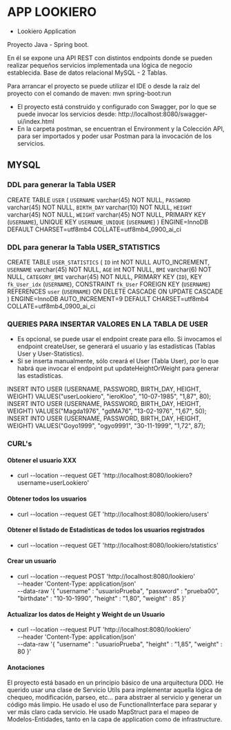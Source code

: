 # APP LOOKIERO
- Lookiero Application

Proyecto Java - Spring boot.

En él se expone una API REST con distintos endpoints donde se pueden realizar pequeños servicios implementada una lógica de negocio establecida.
Base de datos relacional MySQL - 2 Tablas.

Para arrancar el proyecto se puede utilizar el IDE o desde la raíz del proyecto con el comando de maven:
mvn spring-boot:run

- El proyecto está construido y configurado con Swagger, por lo que se puede invocar los servicios desde: http://localhost:8080/swagger-ui/index.html
- En la carpeta postman, se encuentran el Environment y la Colección API, para ser importados y poder usar Postman para la invocación de los servicios.
## MYSQL
### DDL para generar la Tabla USER

CREATE TABLE `USER` (
`USERNAME` varchar(45) NOT NULL,
`PASSWORD` varchar(45) NOT NULL,
`BIRTH_DAY` varchar(10) NOT NULL,
`HEIGHT` varchar(45) NOT NULL,
`WEIGHT` varchar(45) NOT NULL,
PRIMARY KEY (`USERNAME`),
UNIQUE KEY `USERNAME_UNIQUE` (`USERNAME`)
) ENGINE=InnoDB DEFAULT CHARSET=utf8mb4 COLLATE=utf8mb4_0900_ai_ci

### DDL para generar la Tabla USER_STATISTICS

CREATE TABLE `USER_STATISTICS` (
`ID` int NOT NULL AUTO_INCREMENT,
`USERNAME` varchar(45) NOT NULL,
`AGE` int NOT NULL,
`BMI` varchar(6) NOT NULL,
`CATEGORY_BMI` varchar(45) NOT NULL,
PRIMARY KEY (`ID`),
KEY `fk_User_idx` (`USERNAME`),
CONSTRAINT `fk_User` FOREIGN KEY (`USERNAME`) REFERENCES `user` (`USERNAME`) ON DELETE CASCADE ON UPDATE CASCADE
) ENGINE=InnoDB AUTO_INCREMENT=9 DEFAULT CHARSET=utf8mb4 COLLATE=utf8mb4_0900_ai_ci

### QUERIES PARA INSERTAR VALORES EN LA TABLA DE USER

- Es opcional, se puede usar el endpoint create para ello. Si invocamos el endpoint createUser, se generará el usuario y las estadísticas (Tablas User y User-Statistics).
- Si se inserta manualmente, sólo creará el User (Tabla User), por lo que habrá que invocar el endpoint put updateHeightOrWeight para generar las estadísticas.

INSERT INTO USER (USERNAME, PASSWORD, BIRTH_DAY, HEIGHT, WEIGHT)
VALUES("userLookiero", "ieroKloo", "10-07-1985", "1,87", 80);
INSERT INTO USER (USERNAME, PASSWORD, BIRTH_DAY, HEIGHT, WEIGHT)
VALUES("Magda1976", "gdMA76", "13-02-1976", "1,67", 50);
INSERT INTO USER (USERNAME, PASSWORD, BIRTH_DAY, HEIGHT, WEIGHT)
VALUES("Goyo1999", "ogyo9991", "30-11-1999", "1,72", 87);

### CURL's

#### Obtener el usuario XXX
- curl --location --request GET 'http://localhost:8080/lookiero?username=userLookiero'

#### Obtener todos los usuarios
- curl --location --request GET 'http://localhost:8080/lookiero/users'

#### Obtener el listado de Estadísticas de todos los usuarios registrados
- curl --location --request GET 'http://localhost:8080/lookiero/statistics'

#### Crear un usuario
- curl --location --request POST 'http://localhost:8080/lookiero' \
  --header 'Content-Type: application/json' \
  --data-raw '{
  "username" : "usuarioPrueba",
  "password" : "prueba00",
  "birthdate" : "10-10-1990",
  "height" : "1,80",
  "weight" : 85
  }'

#### Actualizar los datos de Height y Weight de un Usuario
- curl --location --request PUT 'http://localhost:8080/lookiero' \
  --header 'Content-Type: application/json' \
  --data-raw '{
  "username" : "usuarioPrueba",
  "height" : "1,85",
  "weight" : 80
  }'

#### Anotaciones

El proyecto está basado en un principio básico de una arquitectura DDD.
He querido usar una clase de Servicio Utils para implementar aquella lógica de chequeo, modificación, parseo, etc... para abstraer al servicio y generar un código más limpio.
He usado el uso de FunctionalInterface para separar y ver más claro cada servicio.
He usado MapStruct para el mapeo de Modelos-Entidades, tanto en la capa de application como de infrastructure.
